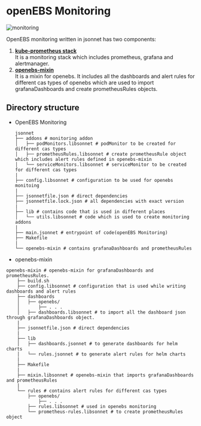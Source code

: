 # openEBS Monitoring   

![monitoring](images/monitoring.png)

OpenEBS monitoring written in jsonnet has two components:
1. [**kube-prometheus stack**](https://github.com/prometheus-operator/kube-prometheus/tree/main/jsonnet/kube-prometheus)  
   It is a monitoring stack which includes prometheus, grafana and alertmanager.  
2. [**openebs-mixin**](https://github.com/openebs/monitoring/tree/develop/jsonnet/openebs-mixin)  
   It is a mixin for openebs. It includes all the dashboards and alert rules for different cas types of openebs which are used to import grafanaDashboards and create prometheusRules objects.

## Directory structure

- OpenEBS Monitoring  

	```
	jsonnet
	├── addons # monitoring addon
	│   ├── podMonitors.libsonnet # podMonitor to be created for different cas types
	│   ├── prometheusRules.libsonnet # create prometheusRule object which includes alert rules defined in openebs-mixin
	│   └── serviceMonitors.libsonnet # serviceMonitor to be created for different cas types
	|
	├── config.libsonnet # configuration to be used for openebs monitoing
	|
	├── jsonnetfile.json # direct dependencies
	├── jsonnetfile.lock.json # all dependencies with exact version
	|
	├── lib # contains code that is used in different places
	│   └── utils.libsonnet # code which is used to create monitoring addons
	|
	├── main.jsonnet # entrypoint of code(openEBS Monitoring)
	├── Makefile
	|
	└── openebs-mixin # contains grafanaDashboards and prometheusRules

	```  

- openebs-mixin


```
openebs-mixin # openebs-mixin for grafanaDashboards and prometheusRules.
    ├── build.sh
    ├── config.libsonnet # configuration that is used while writing dashboards and alert rules
    ├── dashboards
    │   ├── openebs/
    │   	├── . . . 
    │   ├── dashboards.libsonnet # to import all the dashboard json through grafanaDashboards object.
    |
    ├── jsonnetfile.json # direct dependencies
    |
    ├── lib
    │   ├── dashboards.jsonnet # to generate dashboards for helm charts
    │   └── rules.jsonnet # to generate alert rules for helm charts
    |
    ├── Makefile
    |
    ├── mixin.libsonnet # openebs-mixin that imports grafanaDashboards and prometheusRules
    |
    └── rules # contains alert rules for different cas types
        ├── openebs/
        	├── . . .
        ├── rules.libsonnet # used in openebs monitoring
        └── prometheus-rules.libsonnet # to create prometheusRules object
```